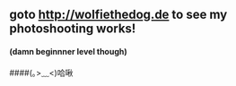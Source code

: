 ## goto http://wolfiethedog.de to see my photoshooting works!
#### (damn beginnner level though) 
####(｡>﹏<)哈啾

